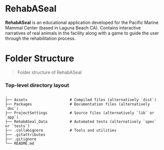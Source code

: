 # RehabASeal
**RehabASeal** is an educational application developed for the Pacific Marine Mammal Center (based in Laguna Beach CA). Contains interactive narratives of real animals in the facility along with a game to guide the user through the rehabilitation process.


Folder Structure 
============================

> Folder structure of RehabASeal

### Top-level directory layout

    .
    ├── Assets                   # Compiled files (alternatively `dist`)
    ├── Packages                 # Documentation files (alternatively `doc`)
    ├── ProjectSettings          # Source files (alternatively `lib` or `app`)
    ├── RehabASeal_Data          # Automated tests (alternatively `spec` or `tests`)
    ├── .collabignore            # Tools and utilities
    ├── .gitattributes
    ├── .gitignore
    └── README.md
